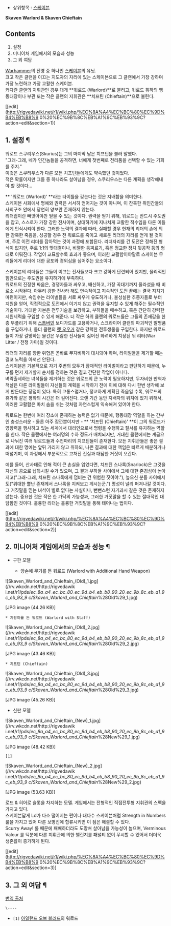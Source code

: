   * 상위항목 : [스케이븐](%EC%8A%A4%EC%BC%80%EC%9D%B4%EB%B8%90.md)  

**Skaven Warlord & Skaven Chieftain**

## Contents

    

1. 설정 
2. 미니어처 게임에서의 모습과 성능 
3. 그 외 여담 

[Warhammer](Warhammer.md)의 진영 중 하나인
[스케이븐](%EC%8A%A4%EC%BC%80%EC%9D%B4%EB%B8%90.md)의 유닛.  
크고 작은 클랜을 이끄는 지도자의 자리에 있는 스케이븐으로 그 클랜에서 가장 강하며 가장 노련하고 가장 교활한 스케이븐.  
커다란 클랜의 지휘관인 경우 대개 **워로드 (Warlord)**로 불리고, 워로드 휘하의 행동대장이나 부관 또는 작은 클랜의 지휘관은
**치프틴 (Chieftain)**으로 불린다.

[[edit](http://rigvedawiki.net/r1/wiki.php/%EC%8A%A4%EC%BC%80%EC%9D%B4%EB%B8%9
0%20%EC%9B%8C%EB%A1%9C%EB%93%9C?action=edit&section=1)]

## 1. 설정 ¶

워로드 스쿠리우스(Skurius)는 그의 마지막 남은 치프틴을 불러 말했다.  
"그래-그래, 네가 인간놈들을 공격하면, 너에게 첫번째로 전리품을 선택할 수 있는 기회를 주지."  
이것은 스쿠리우스가 다른 모든 치프틴들에게도 약속했던 것이었다.  
적은 확률이지만 그들 중 하나라도 살아남을 경우, 스쿠리우스는 다른 계획을 생각해내야 할 것이다...

  
** '워로드 (Warlord)' **라는 타이틀을 갖는다는 것은 지배함을 의미한다.   
스케이븐 사회에서 명예와 권력은 서서히 얻어지는 것이 아니며, 이 잔혹한 쥐인간들의 사회구조 안에서 당연히 양보란 존재하지 않는다.  
리더쉽이란 빼앗아야만 얻을 수 있는 것이다. 권력을 얻기 위해, 워로드는 반드시 주도권을 잡고, 스스로가 가장 강한 전사이며, 상대하기에
지나치게 교활한 적수임을 다른 이들에게 인식시켜야 한다. 그러한 노력의 결과에 따라, 실패할 경우 현재의 리더의 손에 의한 참혹한 죽음을,
성공할 경우 전 워로드를 죽이고 새로운 리더의 자리를 얻게 될 것이며, 주로 이전 리더를 잡아먹는 것이 과정에 포함된다. 리더자리를 건
도전은 정해진 형식이 없지만, 주로 1:1의 맞대결이나, 비열한 등찌르기, 혹은 정교한 정치 뒷공작 등의 형태로 이뤄진다. 작업이 교묘할수록
효과가 좋으며, 이러한 교활함이야말로 스케이븐 무리들에게 리더에 대한 공포와 경외심을 심어주는 요소이다.

  

스케이븐의 리더들은 그들이 이끄는 전사들보다 크고 강하게 단련되어 있지만, 물리적인 힘만으로는 주도권을 유지하기에 부족하다.  
워로드의 진정한 싸움은, 경쟁자들과 싸우고, 배신하고, 가장 꼭대기까지 올라섰을 때 비로소 시작된다. 아무리 강한 전사라 해도 연속적이고
지속적인 도전 끝에는 결국 지치기 마련이지만, 속임수는 라이벌들을 서로 싸우게 유도하거나, 불성실한 추종자들로 부터 지원을 얻어, 직접적으로
도전에서 이기지 않고 권력을 유지할 수 있게 해주는 필수적인 기술이다. 거대한 자본은 전투기술을 보강하고, 부하들을 매수하고, 혹은 간단히
강력한 지원세력을 구입할 수 있게 해준다. 더 작은 하위 클랜의 워로드들은 그들의 존재감을 한층 부풀리기 위해
[스톰버민](%EC%8A%A4%ED%86%B0%EB%B2%84%EB%AF%BC.md) 보디가드를 고용하거나, 스크라이어 클랜의 파괴적인
발명품을 구입하거나, 몰더 클랜의 [랫 오우거](%EB%9E%AB%20%EC%98%A4%EC%9A%B0%EA%B1%B0.md) 같은
강력한 전투생물을 구입한다. 하지만 워로드들이 가장 갈망하는 물건은 우람한 전사들이 짊어진 화려하게 치장된 워 리터(War Litter /
전쟁 가마)일 것이다.

  

리더의 자리를 향한 위협은 곧바로 무자비하게 대처돼야 하며, 라이벌들을 제거할 때는 결코 노력을 아껴선 안된다.  
스케이븐은 기본적으로 자기 주변의 모두가 잠재적인 라이벌이라고 판단하기 때문에, 누구를 먼저 제거할지 순서를 정하는 것은 결코 간단한 작업이
아니다.  
벼락출세하는 녀석들을 제거하는 것은 워로드의 큰 노력이 필요하지만, 무자비한 반역자 척살은 다른 라이벌들이 자신들의 계획을 시작하기 전에
이에 대해 다시 한번 생각해 보게 만든다는 장점이 있다. 특히 고통스럽거나, 정교하게 계획된 죽음일 수록, 워로드의 휴가와 같은 평화의
시간은 더 길어진다. 오랜 기간 동안 지배자의 위치에 있기 위해서, 이러한 교활함은 마치 숨을 쉬는 것처럼 자연스럽게 익숙해져 있어야 한다.

  

워로드는 한번에 여러 장소에 존재하는 능력은 없기 때문에, 행동대장 역할을 하는 간부인 충성스러운 - 물론 아주 잠깐뿐이지만 - **
'치프틴 (Chieftain)' **이 그의 워로드가 영향력을 행사하고 있는 세계에서 대리인으로서 명령을 수행하고 질서를 유지하는 역할을
한다. 작은 클랜에서는 여러명의 수하 정도가 배치되지만, 거대한 클랜에서는 계급으로 나눠진 여러 워로드들과 수천마리의 치프틴들이 존재한다.
모든 지휘관들은 좋은 결과에 대한 명예는 앞뒤 가리지 않고 취하되, 나쁜 결과에 대한 책임은 빠르게 배분하거나 떠넘기며, 이 과정에서
부분적으로 고쳐진 진실과 대담한 거짓이 오간다.

  

예를 들어, 산사태로 인해 적이 큰 손실을 입었다면, 치프틴 스나록(Snarlock)은 그것을 자신의 공으로 납득시킬 수가 있으며, 그 결과
부하들 사이에서 그에 대한 존경심이 높아지고("그래-그래, 치프틴 스나록에게 덤비는 건 위험한 짓이야."), 높으신 분들 사이에서도("위대한
뿔난 존재께서 스나록을 지켜보고 계시는군.") 명성이 널리 퍼져나갈 것이다. 그 거짓말을 믿는 녀석이 별로 없다는 사실이나, 뻔뻔스런
자기과시 같은 것은 존재하지 않는다. 중요한 것은 작은 한 가닥의 가능성과, 그러한 거짓말을 할 수 있는 절대적인 대담함인 것이다. 훌륭한
리더는 훌륭한 거짓말을 통해 태어나는 법이다.

  

[[edit](http://rigvedawiki.net/r1/wiki.php/%EC%8A%A4%EC%BC%80%EC%9D%B4%EB%B8%9
0%20%EC%9B%8C%EB%A1%9C%EB%93%9C?action=edit&section=2)]

## 2. 미니어처 게임에서의 모습과 성능 ¶

  * 구판 모델  
  

    * 양손에 무기를 든 워로드 (Warlord with Additional Hand Weapon)

![Skaven_Warlord_and_Chieftain_\(Old\)_1.jpg](//rv.wkcdn.net/http://rigvedawik
i.net/r1/pds/_ec_8a_a4_ec_bc_80_ec_9d_b4_eb_b8_90_20_ec_9b_8c_eb_a1_9c_eb_93_9
c/Skaven_Warlord_and_Chieftain_%28Old%29_1.jpg)

[JPG image (44.26 KB)]

  

    * 지팡이를 든 워로드 (Warlord with Staff)

![Skaven_Warlord_and_Chieftain_\(Old\)_2.jpg](//rv.wkcdn.net/http://rigvedawik
i.net/r1/pds/_ec_8a_a4_ec_bc_80_ec_9d_b4_eb_b8_90_20_ec_9b_8c_eb_a1_9c_eb_93_9
c/Skaven_Warlord_and_Chieftain_%28Old%29_2.jpg)

[JPG image (43.46 KB)]

  

    * 치프틴 (Chieftain)

![Skaven_Warlord_and_Chieftain_\(Old\)_3.jpg](//rv.wkcdn.net/http://rigvedawik
i.net/r1/pds/_ec_8a_a4_ec_bc_80_ec_9d_b4_eb_b8_90_20_ec_9b_8c_eb_a1_9c_eb_93_9
c/Skaven_Warlord_and_Chieftain_%28Old%29_3.jpg)

[JPG image (45.26 KB)]

  

  * 신판 모델

![Skaven_Warlord_and_Chieftain_\(New\)_1.jpg](//rv.wkcdn.net/http://rigvedawik
i.net/r1/pds/_ec_8a_a4_ec_bc_80_ec_9d_b4_eb_b8_90_20_ec_9b_8c_eb_a1_9c_eb_93_9
c/Skaven_Warlord_and_Chieftain_%28New%29_1.jpg)

[JPG image (48.42 KB)]

`[1]`

![Skaven_Warlord_and_Chieftain_\(New\)_2.jpg](//rv.wkcdn.net/http://rigvedawik
i.net/r1/pds/_ec_8a_a4_ec_bc_80_ec_9d_b4_eb_b8_90_20_ec_9b_8c_eb_a1_9c_eb_93_9
c/Skaven_Warlord_and_Chieftain_%28New%29_2.jpg)

[JPG image (53.63 KB)]

  
로드 & 히어로 슬롯을 차지하는 모델. 게임에서는 전형적인 직접전투형 지휘관의 스펙을 가지고 있다.  
스케이븐답게 Ld가 다소 떨어지는 편이나 대다수 스케이븐처럼 Strength in Numbers 룰을 가지고 있어 다른 보병진에 합류시키면
이 점은 해결할 수 있다.  
Scurry Away! 룰 때문에 패배하더라도 도망쳐 살아남을 가능성이 높으며, Verminous Valour 룰 덕분에 다른 지휘관에 의한
챌린지를 패널티 없이 무시할 수 있어서 더더욱 생존률이 증가하게 된다.

  

[[edit](http://rigvedawiki.net/r1/wiki.php/%EC%8A%A4%EC%BC%80%EC%9D%B4%EB%B8%9
0%20%EC%9B%8C%EB%A1%9C%EB%93%9C?action=edit&section=3)]

## 3. 그 외 여담 ¶

[ 번역 출처](http://slicer.egloos.com/3673365)

  

`\----`

  * `[1]` [아일랜드 오브 블러드](%EC%95%84%EC%9D%BC%EB%9E%9C%EB%93%9C%20%EC%98%A4%EB%B8%8C%20%EB%B8%94%EB%9F%AC%EB%93%9C.md)의 워로드

